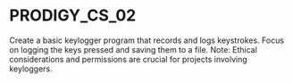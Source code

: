 # PRODIGY_CS_02
Create a basic keylogger program that records and logs keystrokes. Focus on logging the keys pressed and saving them to a file. Note: Ethical considerations and permissions are crucial for projects involving keyloggers.
